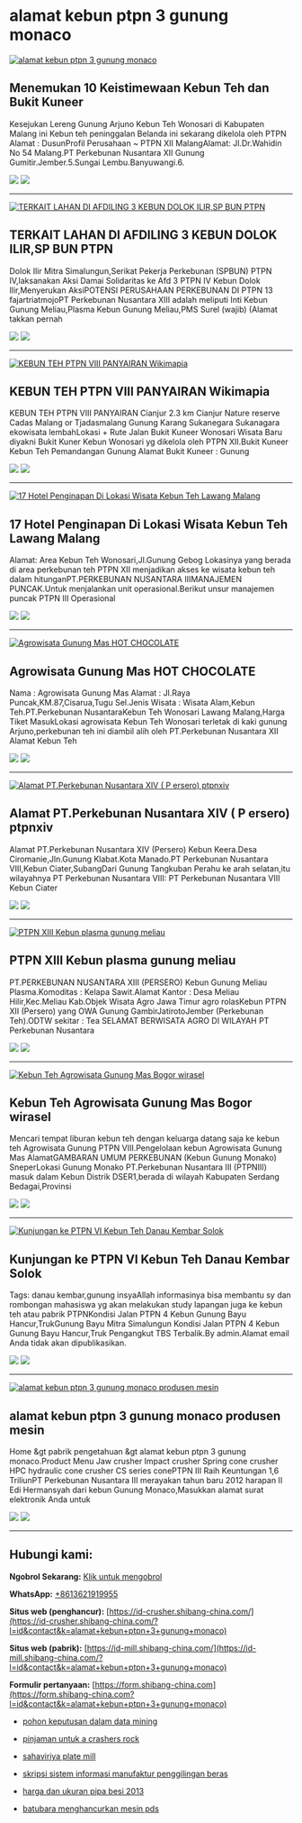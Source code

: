 # alamat kebun ptpn 3 gunung monaco

<a href="https://swt.shibang-china.com/?l=id&img&k=alamat+kebun+ptpn+3+gunung+monaco" target="_blank">![alamat kebun ptpn 3 gunung monaco](http://static.shibang-china.com/all-800x300/849.jpg)</a>

## Menemukan 10 Keistimewaan Kebun Teh dan Bukit Kuneer
Kesejukan Lereng Gunung Arjuno Kebun Teh Wonosari di Kabupaten Malang ini Kebun teh peninggalan Belanda ini sekarang dikelola oleh PTPN Alamat : DusunProfil Perusahaan ~ PTPN XII MalangAlamat: Jl.Dr.Wahidin No 54 Malang.PT Perkebunan Nusantara XII Gunung Gumitir.Jember.5.Sungai Lembu.Banyuwangi.6.


<a href="https://whatsapp.shibangsoft.com/WhatsApp.php" target="_blank" title="WhatsApp">![](http://static.shibang-china.com/icon/whatsapp.png)</a> <a href="https://swt.shibang-china.com/?l=id&icon&k=alamat+kebun+ptpn+3+gunung+monaco" target="_blank">![](http://static.shibang-china.com/icon/chat-id.png)</a>

---

<a href="https://swt.shibang-china.com/?l=id&img&k=alamat+kebun+ptpn+3+gunung+monaco" target="_blank">![TERKAIT LAHAN DI AFDILING 3 KEBUN DOLOK ILIR,SP BUN PTPN](http://static.shibang-china.com/all-800x300/1489.jpg)</a>

## TERKAIT LAHAN DI AFDILING 3 KEBUN DOLOK ILIR,SP BUN PTPN
Dolok Ilir Mitra Simalungun,Serikat Pekerja Perkebunan (SPBUN) PTPN IV,laksanakan Aksi Damai Solidaritas ke Afd 3 PTPN IV Kebun Dolok Ilir,Menyerukan AksiPOTENSI PERUSAHAAN PERKEBUNAN DI PTPN 13 fajartriatmojoPT Perkebunan Nusantara XIII adalah meliputi Inti Kebun Gunung Meliau,Plasma Kebun Gunung Meliau,PMS Surel (wajib) (Alamat takkan pernah


<a href="https://whatsapp.shibangsoft.com/WhatsApp.php" target="_blank" title="WhatsApp">![](http://static.shibang-china.com/icon/whatsapp.png)</a> <a href="https://swt.shibang-china.com/?l=id&icon&k=alamat+kebun+ptpn+3+gunung+monaco" target="_blank">![](http://static.shibang-china.com/icon/chat-id.png)</a>

---

<a href="https://swt.shibang-china.com/?l=id&img&k=alamat+kebun+ptpn+3+gunung+monaco" target="_blank">![KEBUN TEH PTPN VIII PANYAIRAN Wikimapia](http://static.shibang-china.com/all-800x300/756.jpg)</a>

## KEBUN TEH PTPN VIII PANYAIRAN Wikimapia
KEBUN TEH PTPN VIII PANYAIRAN Cianjur 2.3 km Cianjur Nature reserve Cadas Malang or Tjadasmalang Gunung Karang Sukanegara Sukanagara ekowisata lembahLokasi + Rute Jalan Bukit Kuneer Wonosari Wisata Baru diyakni Bukit Kuner Kebun Wonosari yg dikelola oleh PTPN XII.Bukit Kuneer Kebun Teh Pemandangan Gunung Alamat Bukit Kuneer : Gunung


<a href="https://whatsapp.shibangsoft.com/WhatsApp.php" target="_blank" title="WhatsApp">![](http://static.shibang-china.com/icon/whatsapp.png)</a> <a href="https://swt.shibang-china.com/?l=id&icon&k=alamat+kebun+ptpn+3+gunung+monaco" target="_blank">![](http://static.shibang-china.com/icon/chat-id.png)</a>

---

<a href="https://swt.shibang-china.com/?l=id&img&k=alamat+kebun+ptpn+3+gunung+monaco" target="_blank">![17 Hotel Penginapan Di Lokasi Wisata Kebun Teh Lawang Malang](http://static.shibang-china.com/all-800x300/1184.jpg)</a>

## 17 Hotel Penginapan Di Lokasi Wisata Kebun Teh Lawang Malang
Alamat: Area Kebun Teh Wonosari,Jl.Gunung Gebog Lokasinya yang berada di area perkebunan teh PTPN XII menjadikan akses ke wisata kebun teh dalam hitunganPT.PERKEBUNAN NUSANTARA IIIMANAJEMEN PUNCAK.Untuk menjalankan unit operasional.Berikut unsur manajemen puncak PTPN III Operasional


<a href="https://whatsapp.shibangsoft.com/WhatsApp.php" target="_blank" title="WhatsApp">![](http://static.shibang-china.com/icon/whatsapp.png)</a> <a href="https://swt.shibang-china.com/?l=id&icon&k=alamat+kebun+ptpn+3+gunung+monaco" target="_blank">![](http://static.shibang-china.com/icon/chat-id.png)</a>

---

<a href="https://swt.shibang-china.com/?l=id&img&k=alamat+kebun+ptpn+3+gunung+monaco" target="_blank">![Agrowisata Gunung Mas HOT CHOCOLATE](http://static.shibang-china.com/all-800x300/487.jpg)</a>

## Agrowisata Gunung Mas HOT CHOCOLATE
Nama : Agrowisata Gunung Mas Alamat : Jl.Raya Puncak,KM.87,Cisarua,Tugu Sel.Jenis Wisata : Wisata Alam,Kebun Teh.PT.Perkebunan NusantaraKebun Teh Wonosari Lawang Malang,Harga Tiket MasukLokasi agrowisata Kebun Teh Wonosari terletak di kaki gunung Arjuno,perkebunan teh ini diambil alih oleh PT.Perkebunan Nusantara XII Alamat Kebun Teh


<a href="https://whatsapp.shibangsoft.com/WhatsApp.php" target="_blank" title="WhatsApp">![](http://static.shibang-china.com/icon/whatsapp.png)</a> <a href="https://swt.shibang-china.com/?l=id&icon&k=alamat+kebun+ptpn+3+gunung+monaco" target="_blank">![](http://static.shibang-china.com/icon/chat-id.png)</a>

---

<a href="https://swt.shibang-china.com/?l=id&img&k=alamat+kebun+ptpn+3+gunung+monaco" target="_blank">![Alamat PT.Perkebunan Nusantara XIV ( P ersero) ptpnxiv](http://static.shibang-china.com/all-800x300/1156.jpg)</a>

## Alamat PT.Perkebunan Nusantara XIV ( P ersero) ptpnxiv
Alamat PT.Perkebunan Nusantara XIV (Persero) Kebun Keera.Desa Ciromanie,Jln.Gunung Klabat.Kota Manado.PT Perkebunan Nusantara VIII,Kebun Ciater,SubangDari Gunung Tangkuban Perahu ke arah selatan,itu wilayahnya PT Perkebunan Nusantara VIII: PT Perkebunan Nusantara VIII Kebun Ciater


<a href="https://whatsapp.shibangsoft.com/WhatsApp.php" target="_blank" title="WhatsApp">![](http://static.shibang-china.com/icon/whatsapp.png)</a> <a href="https://swt.shibang-china.com/?l=id&icon&k=alamat+kebun+ptpn+3+gunung+monaco" target="_blank">![](http://static.shibang-china.com/icon/chat-id.png)</a>

---

<a href="https://swt.shibang-china.com/?l=id&img&k=alamat+kebun+ptpn+3+gunung+monaco" target="_blank">![PTPN XIII Kebun plasma gunung meliau](http://static.shibang-china.com/all-800x300/138.jpg)</a>

## PTPN XIII Kebun plasma gunung meliau
PT.PERKEBUNAN NUSANTARA XIII (PERSERO) Kebun Gunung Meliau Plasma.Komoditas : Kelapa Sawit.Alamat Kantor : Desa Meliau Hilir,Kec.Meliau Kab.Objek Wisata Agro Jawa Timur agro rolasKebun PTPN XII (Persero) yang OWA Gunung GambirJatirotoJember (Perkebunan Teh).ODTW sekitar : Tea SELAMAT BERWISATA AGRO DI WILAYAH PT Perkebunan Nusantara


<a href="https://whatsapp.shibangsoft.com/WhatsApp.php" target="_blank" title="WhatsApp">![](http://static.shibang-china.com/icon/whatsapp.png)</a> <a href="https://swt.shibang-china.com/?l=id&icon&k=alamat+kebun+ptpn+3+gunung+monaco" target="_blank">![](http://static.shibang-china.com/icon/chat-id.png)</a>

---

<a href="https://swt.shibang-china.com/?l=id&img&k=alamat+kebun+ptpn+3+gunung+monaco" target="_blank">![Kebun Teh Agrowisata Gunung Mas Bogor wirasel](http://static.shibang-china.com/all-800x300/1310.jpg)</a>

## Kebun Teh Agrowisata Gunung Mas Bogor wirasel
Mencari tempat liburan kebun teh dengan keluarga datang saja ke kebun teh Agrowisata Gunung PTPN VIII.Pengelolaan kebun Agrowisata Gunung Mas AlamatGAMBARAN UMUM PERKEBUNAN (Kebun Gunung Monako) SneperLokasi Gunung Monako PT.Perkebunan Nusantara III (PTPNIII) masuk dalam Kebun Distrik DSER1,berada di wilayah Kabupaten Serdang Bedagai,Provinsi


<a href="https://whatsapp.shibangsoft.com/WhatsApp.php" target="_blank" title="WhatsApp">![](http://static.shibang-china.com/icon/whatsapp.png)</a> <a href="https://swt.shibang-china.com/?l=id&icon&k=alamat+kebun+ptpn+3+gunung+monaco" target="_blank">![](http://static.shibang-china.com/icon/chat-id.png)</a>

---

<a href="https://swt.shibang-china.com/?l=id&img&k=alamat+kebun+ptpn+3+gunung+monaco" target="_blank">![Kunjungan ke PTPN VI Kebun Teh Danau Kembar Solok](http://static.shibang-china.com/all-800x300/972.jpg)</a>

## Kunjungan ke PTPN VI Kebun Teh Danau Kembar Solok
Tags: danau kembar,gunung insyaAllah informasinya bisa membantu sy dan rombongan mahasiswa yg akan melakukan study lapangan juga ke kebun teh atau pabrik PTPNKondisi Jalan PTPN 4 Kebun Gunung Bayu Hancur,TrukGunung Bayu Mitra Simalungun Kondisi Jalan PTPN 4 Kebun Gunung Bayu Hancur,Truk Pengangkut TBS Terbalik.By admin.Alamat email Anda tidak akan dipublikasikan.


<a href="https://whatsapp.shibangsoft.com/WhatsApp.php" target="_blank" title="WhatsApp">![](http://static.shibang-china.com/icon/whatsapp.png)</a> <a href="https://swt.shibang-china.com/?l=id&icon&k=alamat+kebun+ptpn+3+gunung+monaco" target="_blank">![](http://static.shibang-china.com/icon/chat-id.png)</a>

---

<a href="https://swt.shibang-china.com/?l=id&img&k=alamat+kebun+ptpn+3+gunung+monaco" target="_blank">![alamat kebun ptpn 3 gunung monaco produsen mesin](http://static.shibang-china.com/all-800x300/1454.jpg)</a>

## alamat kebun ptpn 3 gunung monaco produsen mesin
Home &gt pabrik pengetahuan &gt alamat kebun ptpn 3 gunung monaco.Product Menu Jaw crusher Impact crusher Spring cone crusher HPC hydraulic cone crusher CS series conePTPN III Raih Keuntungan 1,6 TriliunPT Perkebunan Nusantara III merayakan tahun baru 2012 harapan II Edi Hermansyah dari kebun Gunung Monaco,Masukkan alamat surat elektronik Anda untuk


<a href="https://whatsapp.shibangsoft.com/WhatsApp.php" target="_blank" title="WhatsApp">![](http://static.shibang-china.com/icon/whatsapp.png)</a> <a href="https://swt.shibang-china.com/?l=id&icon&k=alamat+kebun+ptpn+3+gunung+monaco" target="_blank">![](http://static.shibang-china.com/icon/chat-id.png)</a>

---
## Hubungi kami:

**Ngobrol Sekarang:** [Klik untuk mengobrol](https://swt.shibang-china.com?l=id&contact&k=alamat+kebun+ptpn+3+gunung+monaco)

**WhatsApp:**  [+8613621919955](https://whatsapp.shibangsoft.com/WhatsApp.php)

**Situs web (penghancur):** [https://id-crusher.shibang-china.com/](https://id-crusher.shibang-china.com/?l=id&contact&k=alamat+kebun+ptpn+3+gunung+monaco)

**Situs web (pabrik):** [https://id-mill.shibang-china.com/](https://id-mill.shibang-china.com/?l=id&contact&k=alamat+kebun+ptpn+3+gunung+monaco)

**Formulir pertanyaan:** [https://form.shibang-china.com](https://form.shibang-china.com?l=id&contact&k=alamat+kebun+ptpn+3+gunung+monaco)

* [pohon keputusan dalam data mining](../18/pohon%20keputusan%20dalam%20data%20mining.md)

* [pinjaman untuk a crashers rock](../20/pinjaman%20untuk%20a%20crashers%20rock.md)

* [sahaviriya plate mill](../20/sahaviriya%20plate%20mill.md)

* [skripsi sistem informasi manufaktur penggilingan beras](../28/skripsi%20sistem%20informasi%20manufaktur%20penggilingan%20beras.md)

* [harga dan ukuran pipa besi 2013](../30/harga%20dan%20ukuran%20pipa%20besi%202013.md)

* [batubara menghancurkan mesin pds](../25/batubara%20menghancurkan%20mesin%20pds.md)